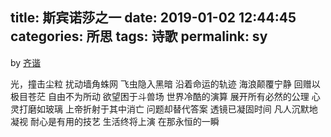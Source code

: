 title: 斯宾诺莎之一
date: 2019-01-02 12:44:45
categories: 所思
tags: 诗歌
permalink: sy
---
by [齐谐](http://caute.net/about/)

光，撞击尘粒
扰动墙角蛛网
飞虫隐入黑暗
沿着命运的轨迹
海浪颠覆宁静
回赠以极目苍茫
自由不为所动
欲望困于斗兽场
世界冷酷的演算
展开所有必然的公理
心灵打磨如玻璃
上帝折射于其中消亡
问题却替代答案
透镜已凝固时间
凡人沉默地凝视
耐心是有用的技艺
生活终将上演
在那永恒的一瞬


